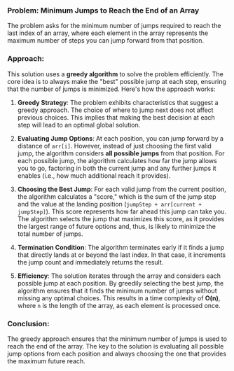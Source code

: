 ### Problem: Minimum Jumps to Reach the End of an Array

The problem asks for the minimum number of jumps required to reach the last index of an array, where each element in the array represents the maximum number of steps you can jump forward from that position.

### Approach:

This solution uses a **greedy algorithm** to solve the problem efficiently. The core idea is to always make the "best" possible jump at each step, ensuring that the number of jumps is minimized. Here's how the approach works:

1. **Greedy Strategy**:
   The problem exhibits characteristics that suggest a greedy approach. The choice of where to jump next does not affect previous choices. This implies that making the best decision at each step will lead to an optimal global solution.

2. **Evaluating Jump Options**:
   At each position, you can jump forward by a distance of `arr[i]`. However, instead of just choosing the first valid jump, the algorithm considers **all possible jumps** from that position. For each possible jump, the algorithm calculates how far the jump allows you to go, factoring in both the current jump and any further jumps it enables (i.e., how much additional reach it provides).

3. **Choosing the Best Jump**:
   For each valid jump from the current position, the algorithm calculates a "score," which is the sum of the jump step and the value at the landing position (`jumpStep + arr[current + jumpStep]`). This score represents how far ahead this jump can take you. The algorithm selects the jump that maximizes this score, as it provides the largest range of future options and, thus, is likely to minimize the total number of jumps.

4. **Termination Condition**:
   The algorithm terminates early if it finds a jump that directly lands at or beyond the last index. In that case, it increments the jump count and immediately returns the result.

5. **Efficiency**:
   The solution iterates through the array and considers each possible jump at each position. By greedily selecting the best jump, the algorithm ensures that it finds the minimum number of jumps without missing any optimal choices. This results in a time complexity of **O(n)**, where `n` is the length of the array, as each element is processed once.

### Conclusion:

The greedy approach ensures that the minimum number of jumps is used to reach the end of the array. The key to the solution is evaluating all possible jump options from each position and always choosing the one that provides the maximum future reach.
